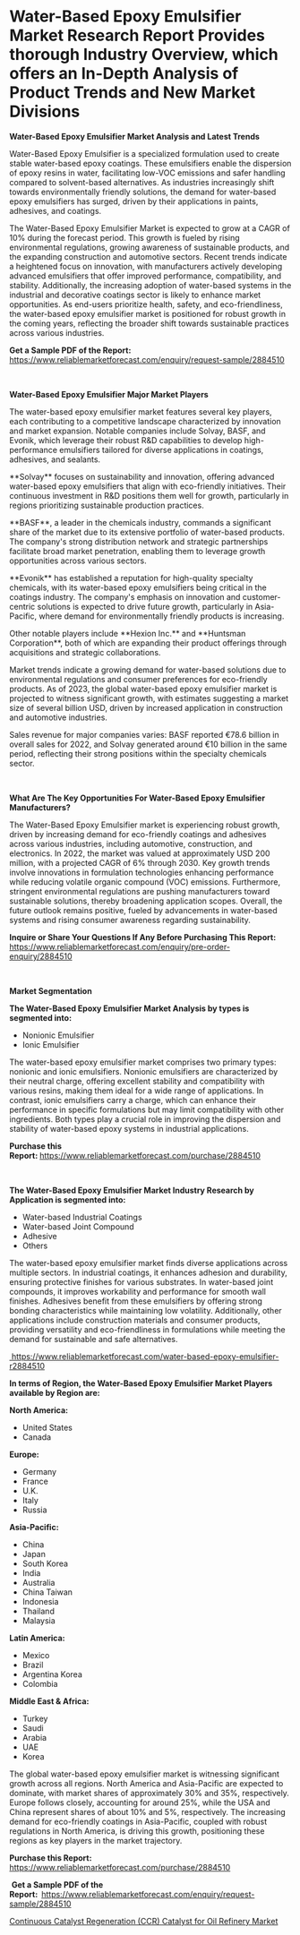 <p><h1>Water-Based Epoxy Emulsifier Market Research Report Provides thorough Industry Overview, which offers an In-Depth Analysis of Product Trends and New Market Divisions</h1></p><p><strong>Water-Based Epoxy Emulsifier Market Analysis and Latest Trends</strong></p>
<p><p>Water-Based Epoxy Emulsifier is a specialized formulation used to create stable water-based epoxy coatings. These emulsifiers enable the dispersion of epoxy resins in water, facilitating low-VOC emissions and safer handling compared to solvent-based alternatives. As industries increasingly shift towards environmentally friendly solutions, the demand for water-based epoxy emulsifiers has surged, driven by their applications in paints, adhesives, and coatings.</p><p>The Water-Based Epoxy Emulsifier Market is expected to grow at a CAGR of 10% during the forecast period. This growth is fueled by rising environmental regulations, growing awareness of sustainable products, and the expanding construction and automotive sectors. Recent trends indicate a heightened focus on innovation, with manufacturers actively developing advanced emulsifiers that offer improved performance, compatibility, and stability. Additionally, the increasing adoption of water-based systems in the industrial and decorative coatings sector is likely to enhance market opportunities. As end-users prioritize health, safety, and eco-friendliness, the water-based epoxy emulsifier market is positioned for robust growth in the coming years, reflecting the broader shift towards sustainable practices across various industries.</p></p>
<p><strong>Get a Sample PDF of the Report:&nbsp;</strong> <a href="https://www.reliablemarketforecast.com/enquiry/request-sample/2884510?utm_campaign=2724&utm_medium=2&utm_source=Github&utm_content=ia&utm_term=13032025&utm_id=water-based-epoxy-emulsifier">https://www.reliablemarketforecast.com/enquiry/request-sample/2884510</a></p>
<p>&nbsp;</p>
<p><strong>Water-Based Epoxy Emulsifier Major Market Players</strong></p>
<p><p>The water-based epoxy emulsifier market features several key players, each contributing to a competitive landscape characterized by innovation and market expansion. Notable companies include Solvay, BASF, and Evonik, which leverage their robust R&D capabilities to develop high-performance emulsifiers tailored for diverse applications in coatings, adhesives, and sealants.</p><p>**Solvay** focuses on sustainability and innovation, offering advanced water-based epoxy emulsifiers that align with eco-friendly initiatives. Their continuous investment in R&D positions them well for growth, particularly in regions prioritizing sustainable production practices.</p><p>**BASF**, a leader in the chemicals industry, commands a significant share of the market due to its extensive portfolio of water-based products. The company's strong distribution network and strategic partnerships facilitate broad market penetration, enabling them to leverage growth opportunities across various sectors.</p><p>**Evonik** has established a reputation for high-quality specialty chemicals, with its water-based epoxy emulsifiers being critical in the coatings industry. The company's emphasis on innovation and customer-centric solutions is expected to drive future growth, particularly in Asia-Pacific, where demand for environmentally friendly products is increasing.</p><p>Other notable players include **Hexion Inc.** and **Huntsman Corporation**, both of which are expanding their product offerings through acquisitions and strategic collaborations. </p><p>Market trends indicate a growing demand for water-based solutions due to environmental regulations and consumer preferences for eco-friendly products. As of 2023, the global water-based epoxy emulsifier market is projected to witness significant growth, with estimates suggesting a market size of several billion USD, driven by increased application in construction and automotive industries. </p><p>Sales revenue for major companies varies: BASF reported €78.6 billion in overall sales for 2022, and Solvay generated around €10 billion in the same period, reflecting their strong positions within the specialty chemicals sector.</p></p>
<p>&nbsp;</p>
<p><strong>What Are The Key Opportunities For Water-Based Epoxy Emulsifier Manufacturers?</strong></p>
<p><p>The Water-Based Epoxy Emulsifier market is experiencing robust growth, driven by increasing demand for eco-friendly coatings and adhesives across various industries, including automotive, construction, and electronics. In 2022, the market was valued at approximately USD 200 million, with a projected CAGR of 6% through 2030. Key growth trends involve innovations in formulation technologies enhancing performance while reducing volatile organic compound (VOC) emissions. Furthermore, stringent environmental regulations are pushing manufacturers toward sustainable solutions, thereby broadening application scopes. Overall, the future outlook remains positive, fueled by advancements in water-based systems and rising consumer awareness regarding sustainability.</p></p>
<p><strong>Inquire or Share Your Questions If Any Before Purchasing This Report:</strong> <a href="https://www.reliablemarketforecast.com/enquiry/pre-order-enquiry/2884510?utm_campaign=2724&utm_medium=2&utm_source=Github&utm_content=ia&utm_term=13032025&utm_id=water-based-epoxy-emulsifier">https://www.reliablemarketforecast.com/enquiry/pre-order-enquiry/2884510</a></p>
<p>&nbsp;</p>
<p><strong>Market Segmentation</strong></p>
<p><strong>The Water-Based Epoxy Emulsifier Market Analysis by types is segmented into:</strong></p>
<p><ul><li>Nonionic Emulsifier</li><li>Ionic Emulsifier</li></ul></p>
<p><p>The water-based epoxy emulsifier market comprises two primary types: nonionic and ionic emulsifiers. Nonionic emulsifiers are characterized by their neutral charge, offering excellent stability and compatibility with various resins, making them ideal for a wide range of applications. In contrast, ionic emulsifiers carry a charge, which can enhance their performance in specific formulations but may limit compatibility with other ingredients. Both types play a crucial role in improving the dispersion and stability of water-based epoxy systems in industrial applications.</p></p>
<p><strong>Purchase this Report:&nbsp;</strong><a href="https://www.reliablemarketforecast.com/purchase/2884510?utm_campaign=2724&utm_medium=2&utm_source=Github&utm_content=ia&utm_term=13032025&utm_id=water-based-epoxy-emulsifier">https://www.reliablemarketforecast.com/purchase/2884510</a></p>
<p>&nbsp;</p>
<p><strong>The Water-Based Epoxy Emulsifier Market Industry Research by Application is segmented into:</strong></p>
<p><ul><li>Water-based Industrial Coatings</li><li>Water-based Joint Compound</li><li>Adhesive</li><li>Others</li></ul></p>
<p><p>The water-based epoxy emulsifier market finds diverse applications across multiple sectors. In industrial coatings, it enhances adhesion and durability, ensuring protective finishes for various substrates. In water-based joint compounds, it improves workability and performance for smooth wall finishes. Adhesives benefit from these emulsifiers by offering strong bonding characteristics while maintaining low volatility. Additionally, other applications include construction materials and consumer products, providing versatility and eco-friendliness in formulations while meeting the demand for sustainable and safe alternatives.</p></p>
<p><a href="https://www.reliablemarketforecast.com/water-based-epoxy-emulsifier-r2884510?utm_campaign=2724&utm_medium=2&utm_source=Github&utm_content=ia&utm_term=13032025&utm_id=water-based-epoxy-emulsifier">&nbsp;https://www.reliablemarketforecast.com/water-based-epoxy-emulsifier-r2884510</a></p>
<p><strong>In terms of Region, the Water-Based Epoxy Emulsifier Market Players available by Region are:</strong></p>
<p>
    <p> <strong> North America: </strong>
        <ul>
            <li>United States</li>
            <li>Canada</li>
        </ul>
        </p> 
    <p> <strong> Europe: </strong>
        <ul>
            <li>Germany</li>
            <li>France</li>
            <li>U.K.</li>
            <li>Italy</li>
            <li>Russia</li>
        </ul>
        </p> 
    <p> <strong> Asia-Pacific: </strong>
        <ul>
            <li>China</li>
            <li>Japan</li>
            <li>South Korea</li>
            <li>India</li>
            <li>Australia</li>
            <li>China Taiwan</li>
            <li>Indonesia</li>
            <li>Thailand</li>
            <li>Malaysia</li>
        </ul>
        </p> 
    <p> <strong> Latin America: </strong>
        <ul>
            <li>Mexico</li>
            <li>Brazil</li>
            <li>Argentina Korea</li>
            <li>Colombia</li>
        </ul>
        </p> 
    <p> <strong> Middle East & Africa: </strong>
        <ul>
            <li>Turkey</li>
            <li>Saudi</li>
            <li>Arabia</li>
            <li>UAE</li>
            <li>Korea</li>
        </ul>
    </p>
    </p>
<p><p>The global water-based epoxy emulsifier market is witnessing significant growth across all regions. North America and Asia-Pacific are expected to dominate, with market shares of approximately 30% and 35%, respectively. Europe follows closely, accounting for around 25%, while the USA and China represent shares of about 10% and 5%, respectively. The increasing demand for eco-friendly coatings in Asia-Pacific, coupled with robust regulations in North America, is driving this growth, positioning these regions as key players in the market trajectory.</p></p>
<p><strong>Purchase this Report: </strong><a href="https://www.reliablemarketforecast.com/purchase/2884510?utm_campaign=2724&utm_medium=2&utm_source=Github&utm_content=ia&utm_term=13032025&utm_id=water-based-epoxy-emulsifier">https://www.reliablemarketforecast.com/purchase/2884510</a></p>
<p>&nbsp;<strong>Get a Sample PDF of the Report:&nbsp;&nbsp;</strong><a href="https://www.reliablemarketforecast.com/enquiry/request-sample/2884510?utm_campaign=2724&utm_medium=2&utm_source=Github&utm_content=ia&utm_term=13032025&utm_id=water-based-epoxy-emulsifier">https://www.reliablemarketforecast.com/enquiry/request-sample/2884510</a></p>
<p><strong></strong></p>
<p><p><a href="https://github.com/waverlyam689/Market-Research-Report-List-1/blob/main/continuous-catalyst-regeneration-ccr-catalyst-for-oil-refinery-market.md?utm_campaign=2724&utm_medium=2&utm_source=Github&utm_content=ia&utm_term=13032025&utm_id=water-based-epoxy-emulsifier">Continuous Catalyst Regeneration (CCR) Catalyst for Oil Refinery Market</a></p></p>